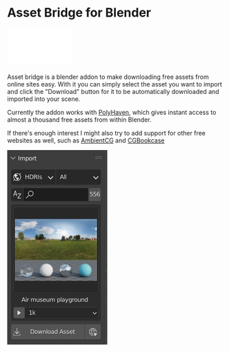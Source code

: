 

# Asset Bridge for Blender
<img src="images/asset_bridge_logo.png" width=150>
<br>
<br>
Asset bridge is a blender addon to make downloading free assets from online sites easy. With it you can simply select the asset you want to import and click the "Download" button for it to be automatically downloaded and imported into your scene.

Currently the addon works with [PolyHaven](https://polyhaven.com), which gives instant access to almost a thousand free assets from within Blender.

If there's enough interest I might also try to add support for other free websites as well, such as [AmbientCG](https://ambientcg.com/) and [CGBookcase](https://www.cgbookcase.com/)

![The main addon UI](images/ui.jpg)